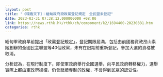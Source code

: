 ```yaml
---
layout: post
title: "《環看天下》：緬甸政府設政黨登記規定　全民盟未登記"
date: 2023-03-31 07:38:12.000000000 +08:00
link: https://news.rthk.hk/rthk/ch/component/k2/1694400-20230331.htm
categories: rthk
---
```


緬甸軍政府早前提出「政黨登記規定」，登記期限屆滿，包括由前國務資政昂山素姬創辦的全國民主聯盟等40個政黨，未有在限期前重新登記，參加大選的資格被取消。

分析認為，在現行制度下，即使軍政府舉行全國選舉，向平民政府轉移權力，選舉實際上都由軍政府操控，仍會延續專制的政權，不會得到民眾的認受性。
